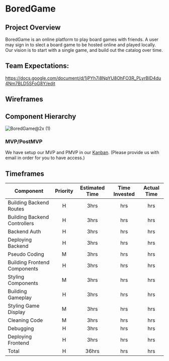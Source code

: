 # BoredGame

## Project Overview

BoredGame is an online platform to play board games with friends. A user may sign in to slect a board game to be hosted online and played locally. Our vision is to start with a single game, and build out the catalog over time. 

## Team Expectations:
https://docs.google.com/document/d/1jPYh7i8NpYU8OhFO3R_PLyrBID4du4Nm7BLD5SFoG8Y/edit
## Wireframes


## Component Hierarchy
![BoredGame@2x (1)](https://user-images.githubusercontent.com/93221807/152036555-acfe1fd7-089b-44b7-b455-34cb297c6c6e.png)

### MVP/PostMVP
We have setup our MVP and PMVP in our [Kanban](https://kanbanflow.com/board/WM5JWRc). 
(Please provide us with email in order for you to have access.)


## Timeframes

| Component | Priority | Estimated Time | Time Invested | Actual Time |
| --- | :---: |  :---: | :---: | :---: |
| Building Backend Routes| H | 3hrs| hrs | hrs |
| Building Backend Controllers| H | 3hrs| hrs | hrs |
| Backend Auth | H | 3hrs| hrs | hrs |
| Deploying Backend| H | 3hrs| hrs | hrs |
| Pseudo Coding | M | 3hrs| hrs | hrs |
| Building Frontend Components | H | 3hrs| hrs | hrs |
| Styling Components | M | 3hrs| hrs | hrs |
| Building Gameplay | H | 3hrs| hrs | hrs |
| Styling Game Display | M | 3hrs| hrs | hrs |
| Cleaning Code | M | 3hrs| hrs | hrs |
| Debugging | H | 3hrs| hrs | hrs |
| Deploying Frontend| H | 3hrs| hrs | hrs |
| Total | H | 36hrs| hrs | hrs |
